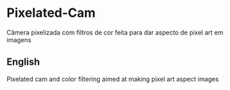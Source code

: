 # Pixelated-Cam
Câmera pixelizada com filtros de cor feita para dar aspecto de pixel art em imagens
## English
Pixelated cam and color filtering aimed at making pixel art aspect images
